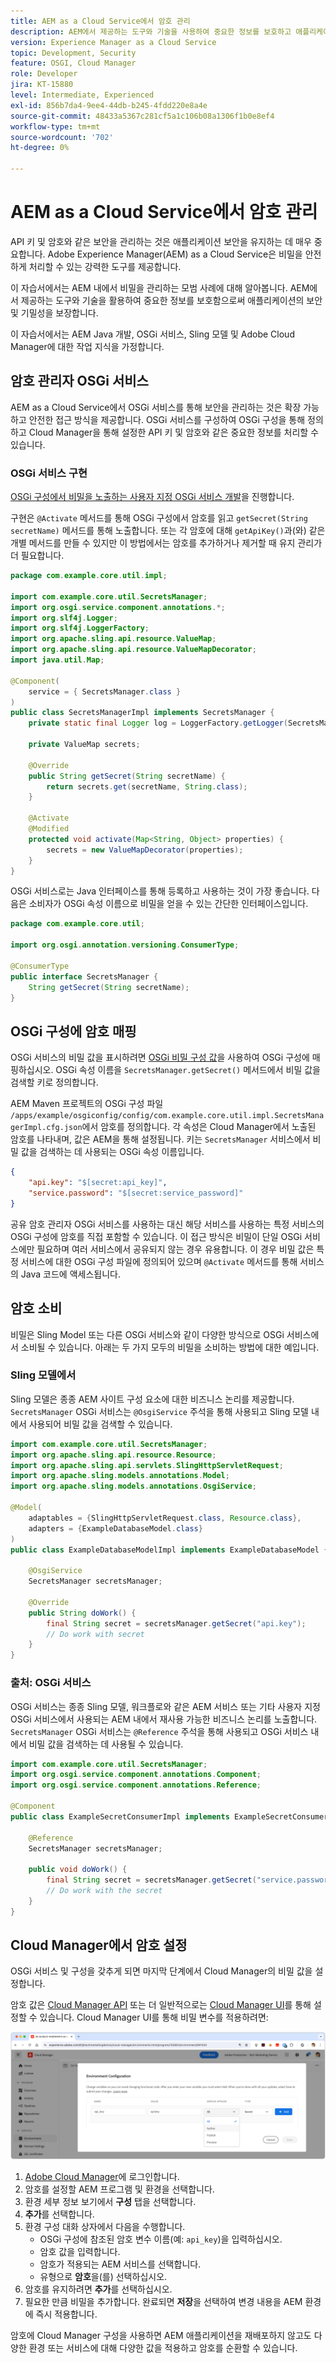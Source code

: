 ```yaml
---
title: AEM as a Cloud Service에서 암호 관리
description: AEM에서 제공하는 도구와 기술을 사용하여 중요한 정보를 보호하고 애플리케이션이 안전하고 기밀로 유지되도록 하여 AEM as a Cloud Service 내에서 기밀을 관리하기 위한 모범 사례에 대해 알아보십시오.
version: Experience Manager as a Cloud Service
topic: Development, Security
feature: OSGI, Cloud Manager
role: Developer
jira: KT-15880
level: Intermediate, Experienced
exl-id: 856b7da4-9ee4-44db-b245-4fdd220e8a4e
source-git-commit: 48433a5367c281cf5a1c106b08a1306f1b0e8ef4
workflow-type: tm+mt
source-wordcount: '702'
ht-degree: 0%

---
```


# AEM as a Cloud Service에서 암호 관리

API 키 및 암호와 같은 보안을 관리하는 것은 애플리케이션 보안을 유지하는 데 매우 중요합니다. Adobe Experience Manager(AEM) as a Cloud Service은 비밀을 안전하게 처리할 수 있는 강력한 도구를 제공합니다.

이 자습서에서는 AEM 내에서 비밀을 관리하는 모범 사례에 대해 알아봅니다. AEM에서 제공하는 도구와 기술을 활용하여 중요한 정보를 보호함으로써 애플리케이션의 보안 및 기밀성을 보장합니다.

이 자습서에서는 AEM Java 개발, OSGi 서비스, Sling 모델 및 Adobe Cloud Manager에 대한 작업 지식을 가정합니다.

## 암호 관리자 OSGi 서비스

AEM as a Cloud Service에서 OSGi 서비스를 통해 보안을 관리하는 것은 확장 가능하고 안전한 접근 방식을 제공합니다. OSGi 서비스를 구성하여 OSGi 구성을 통해 정의하고 Cloud Manager을 통해 설정한 API 키 및 암호와 같은 중요한 정보를 처리할 수 있습니다.

### OSGi 서비스 구현

[OSGi 구성에서 비밀을 노출하는 사용자 지정 OSGi 서비스 개발](https://experienceleague.adobe.com/ko/docs/experience-manager-cloud-service/content/implementing/deploying/configuring-osgi#secret-configuration-values)을 진행합니다.

구현은 `@Activate` 메서드를 통해 OSGi 구성에서 암호를 읽고 `getSecret(String secretName)` 메서드를 통해 노출합니다. 또는 각 암호에 대해 `getApiKey()`과(와) 같은 개별 메서드를 만들 수 있지만 이 방법에서는 암호를 추가하거나 제거할 때 유지 관리가 더 필요합니다.

```java
package com.example.core.util.impl;

import com.example.core.util.SecretsManager;
import org.osgi.service.component.annotations.*;
import org.slf4j.Logger;
import org.slf4j.LoggerFactory;
import org.apache.sling.api.resource.ValueMap;
import org.apache.sling.api.resource.ValueMapDecorator;
import java.util.Map;

@Component(
    service = { SecretsManager.class }
)
public class SecretsManagerImpl implements SecretsManager {
    private static final Logger log = LoggerFactory.getLogger(SecretsManagerImpl.class);
 
    private ValueMap secrets;

    @Override
    public String getSecret(String secretName) {
        return secrets.get(secretName, String.class);
    }

    @Activate
    @Modified
    protected void activate(Map<String, Object> properties) {
        secrets = new ValueMapDecorator(properties);
    }
}
```

OSGi 서비스로는 Java 인터페이스를 통해 등록하고 사용하는 것이 가장 좋습니다. 다음은 소비자가 OSGi 속성 이름으로 비밀을 얻을 수 있는 간단한 인터페이스입니다.

```java
package com.example.core.util;

import org.osgi.annotation.versioning.ConsumerType;

@ConsumerType
public interface SecretsManager {
    String getSecret(String secretName);
}
```

## OSGi 구성에 암호 매핑

OSGi 서비스의 비밀 값을 표시하려면 [OSGi 비밀 구성 값](https://experienceleague.adobe.com/ko/docs/experience-manager-cloud-service/content/implementing/deploying/configuring-osgi#secret-configuration-values)을 사용하여 OSGi 구성에 매핑하십시오. OSGi 속성 이름을 `SecretsManager.getSecret()` 메서드에서 비밀 값을 검색할 키로 정의합니다.

AEM Maven 프로젝트의 OSGi 구성 파일 `/apps/example/osgiconfig/config/com.example.core.util.impl.SecretsManagerImpl.cfg.json`에서 암호를 정의합니다. 각 속성은 Cloud Manager에서 노출된 암호를 나타내며, 값은 AEM을 통해 설정됩니다. 키는 `SecretsManager` 서비스에서 비밀 값을 검색하는 데 사용되는 OSGi 속성 이름입니다.

```json
{
    "api.key": "$[secret:api_key]",
    "service.password": "$[secret:service_password]"
}
```

공유 암호 관리자 OSGi 서비스를 사용하는 대신 해당 서비스를 사용하는 특정 서비스의 OSGi 구성에 암호를 직접 포함할 수 있습니다. 이 접근 방식은 비밀이 단일 OSGi 서비스에만 필요하며 여러 서비스에서 공유되지 않는 경우 유용합니다. 이 경우 비밀 값은 특정 서비스에 대한 OSGi 구성 파일에 정의되어 있으며 `@Activate` 메서드를 통해 서비스의 Java 코드에 액세스됩니다.

## 암호 소비

비밀은 Sling Model 또는 다른 OSGi 서비스와 같이 다양한 방식으로 OSGi 서비스에서 소비될 수 있습니다. 아래는 두 가지 모두의 비밀을 소비하는 방법에 대한 예입니다.

### Sling 모델에서

Sling 모델은 종종 AEM 사이트 구성 요소에 대한 비즈니스 논리를 제공합니다. `SecretsManager` OSGi 서비스는 `@OsgiService` 주석을 통해 사용되고 Sling 모델 내에서 사용되어 비밀 값을 검색할 수 있습니다.

```java
import com.example.core.util.SecretsManager;
import org.apache.sling.api.resource.Resource;
import org.apache.sling.api.servlets.SlingHttpServletRequest;
import org.apache.sling.models.annotations.Model;
import org.apache.sling.models.annotations.OsgiService;

@Model(
    adaptables = {SlingHttpServletRequest.class, Resource.class},
    adapters = {ExampleDatabaseModel.class}
)
public class ExampleDatabaseModelImpl implements ExampleDatabaseModel {

    @OsgiService
    SecretsManager secretsManager;

    @Override 
    public String doWork() {
        final String secret = secretsManager.getSecret("api.key");
        // Do work with secret
    }
}
```

### 출처: OSGi 서비스

OSGi 서비스는 종종 Sling 모델, 워크플로와 같은 AEM 서비스 또는 기타 사용자 지정 OSGi 서비스에서 사용되는 AEM 내에서 재사용 가능한 비즈니스 논리를 노출합니다. `SecretsManager` OSGi 서비스는 `@Reference` 주석을 통해 사용되고 OSGi 서비스 내에서 비밀 값을 검색하는 데 사용될 수 있습니다.

```java
import com.example.core.util.SecretsManager;
import org.osgi.service.component.annotations.Component;
import org.osgi.service.component.annotations.Reference;

@Component
public class ExampleSecretConsumerImpl implements ExampleSecretConsumer {

    @Reference
    SecretsManager secretsManager;

    public void doWork() {
        final String secret = secretsManager.getSecret("service.password");
        // Do work with the secret
    }
}
```

## Cloud Manager에서 암호 설정

OSGi 서비스 및 구성을 갖추게 되면 마지막 단계에서 Cloud Manager의 비밀 값을 설정합니다.

암호 값은 [Cloud Manager API](https://developer.adobe.com/experience-cloud/cloud-manager/reference/api/#tag/Variables) 또는 더 일반적으로는 [Cloud Manager UI](https://experienceleague.adobe.com/ko/docs/experience-manager-cloud-service/content/implementing/using-cloud-manager/environment-variables#overview)를 통해 설정할 수 있습니다. Cloud Manager UI를 통해 비밀 변수를 적용하려면:

![Cloud Manager 암호 구성](./assets/secrets/cloudmanager-configuration.png)

1. [Adobe Cloud Manager](https://my.cloudmanager.adobe.com)에 로그인합니다.
1. 암호를 설정할 AEM 프로그램 및 환경을 선택합니다.
1. 환경 세부 정보 보기에서 **구성** 탭을 선택합니다.
1. **추가**&#x200B;를 선택합니다.
1. 환경 구성 대화 상자에서 다음을 수행합니다.
   - OSGi 구성에 참조된 암호 변수 이름(예: `api_key`)을 입력하십시오.
   - 암호 값을 입력합니다.
   - 암호가 적용되는 AEM 서비스를 선택합니다.
   - 유형으로 **암호**&#x200B;을(를) 선택하십시오.
1. 암호를 유지하려면 **추가**&#x200B;를 선택하십시오.
1. 필요한 만큼 비밀을 추가합니다. 완료되면 **저장**&#x200B;을 선택하여 변경 내용을 AEM 환경에 즉시 적용합니다.

암호에 Cloud Manager 구성을 사용하면 AEM 애플리케이션을 재배포하지 않고도 다양한 환경 또는 서비스에 대해 다양한 값을 적용하고 암호를 순환할 수 있습니다.
